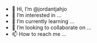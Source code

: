 - 👋 Hi, I’m @jordantjahjo
- 👀 I’m interested in ...
- 🌱 I’m currently learning ...
- 💞️ I’m looking to collaborate on ...
- 📫 How to reach me ...

<!---
jordantjahjo/jordantjahjo is a ✨ special ✨ repository because its `README.md` (this file) appears on your GitHub profile.
You can click the Preview link to take a look at your changes.
--->
